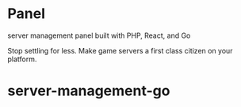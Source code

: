 
# Panel

server management panel built with PHP, React, and Go

Stop settling for less. Make game servers a first class citizen on your platform.

# server-management-go
